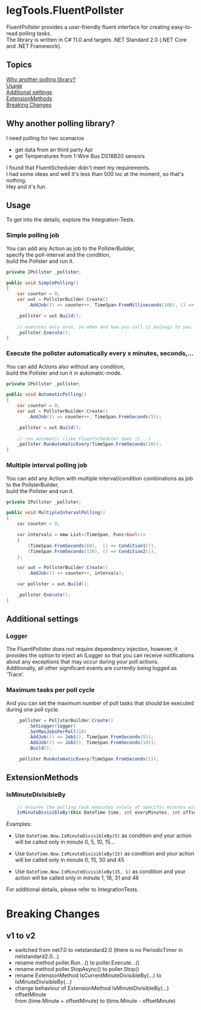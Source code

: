 # IegTools.FluentPollster

FluentPollster provides a user-friendly fluent interface for creating easy-to-read polling tasks.  
The library is written in C# 11.0 and targets .NET Standard 2.0 (.NET Core and .NET Framework).

## Topics
[Why another polling library?](#why-another-polling-library?)    
[Usage](#usage)  
[Additional settings](#additional-settings)   
[ExtensionMethods](#extensionmethods)  
[Breaking Changes](#breaking-changes)  


## Why another polling library?
I need polling for two scenarios
- get data from an third party Api
- get Temperatures from 1-Wire Bus DS18B20 sensors

I found that FluentScheduler didn't meet my requirements.  
I had some ideas and well it's less than 500 loc at the moment, so that's nothing.  
Hey and it's fun.


## Usage
To get into the details, explore  the Integration-Tests.  


### Simple polling job

You can add any Action as job to the PollsterBuilder,  
specify the poll-interval and the condition,  
build the Pollster and run it.  

```csharp
private IPollster _pollster;

public void SimplePolling()
{
    var counter = 0;
    var uut = PollsterBuilder.Create()
        .AddJob(() => counter++, TimeSpan.FromMilliseconds(100), () => HasWhatSoEverCondition());

    _pollster = uut.Build();
    
    // executes only once, so when and how you call it belongs to you
    _pollster.Execute();
}
```

### Execute the pollster automatically every x minutes, seconds,...

You can add Actions also without any condition,  
build the Pollster and run it in automatic-mode.  

```csharp
private IPollster _pollster;

public void AutomaticPolling()
{
    var counter = 0;
    var uut = PollsterBuilder.Create()
        .AddJob(() => counter++, TimeSpan.FromSeconds(5));

    _pollster = uut.Build();
    
    // run automatic (like FluentScheduler does it...)
    _pollster.RunAutomaticEvery(TimeSpan.FromSeconds(10));
}
```

### Multiple interval polling job

You can add any Action with multiple interval/condition combinations as job to the PollsterBuilder,  
build the Pollster and run it.  

```csharp
private IPollster _pollster;

public void MultipleIntervalPolling()
{
    var counter = 0;

    var intervals = new List<(TimeSpan, Func<bool>)>
    {
        (TimeSpan.FromSeconds(60),  () => Condition1()),
        (TimeSpan.FromSeconds(120), () => Condition2()),
    };

    var uut = PollsterBuilder.Create()
        .AddJob(() => counter++, intervals);

    var pollster = uut.Build();

    _pollster.Execute();
}
```


## Additional settings

### Logger
The FluentPollster does not require dependency injection,
however, it provides the option to inject an ILogger so that you can receive notifications about
any exceptions that may occur during your poll actions.   
Additionally, all other significant events are currently being logged as 'Trace'.

### Maximum tasks per poll cycle
And you can set the maximum number of poll tasks that should be executed during one poll cycle.

```csharp
    _pollster = PollsterBuilder.Create()
        .SetLogger(logger)
        .SetMaxJobsPerPoll(10)
        .AddJob(() => Job1(), TimeSpan.FromSeconds(5));
        .AddJob(() => Job2(), TimeSpan.FromSeconds(10));
        .Build();

    _pollster.RunAutomaticEvery(TimeSpan.FromSeconds(1));
```

## ExtensionMethods

### IsMinuteDivisibleBy

```csharp
    // ensures the polling task executes solely at specific minutes within an hour.
    IsMinuteDivisibleBy(this DateTime time, int everyMinutes, int offsetMinute = 0)
```

Examples:  
- Use `DateTime.Now.IsMinuteDivisibleBy(5)` as condition and your action will be called only in 
minute 0, 5, 10, 15...  

- Use `DateTime.Now.IsMinuteDivisibleBy(15)` as condition and your action will be called only in 
minute 0, 15, 30 and 45  

- Use `DateTime.Now.IsMinuteDivisibleBy(15, 1)` as condition and your action will be called only in 
minute 1, 16, 31 and 46  

For additional details, please refer to IntegrationTests.


# Breaking Changes
## v1 to v2
- switched from net7.0 to netstandard2.0 (there is no PeriodicTimer in netstandard2.0...)
- rename method poller.Run...() to poller.Execute...()
- rename method poller.StopAsync() to poller.Stop()
- rename ExtensionMethod IsCurrentMinuteDivisibleBy(...) to IsMinuteDivisibleBy(...)
- change behaviour of ExtensionMethod IsMinuteDivisibleBy(...) offsetMinute  
  from (time.Minute + offsetMinute) to (time.Minute - offsetMinute)